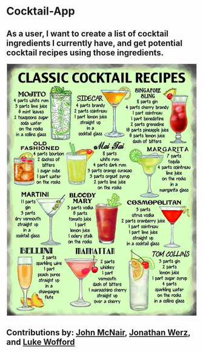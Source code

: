 # Cocktail-App

## As a user, I want to create a list of cocktail ingredients I currently have, and get potential cocktail recipes using those ingredients.

![SCREENSHOT](https://github.com/mcnairjm/cocktail-app/blob/develop/assets/images/classic-cocktails.jpg?raw=true)

## Contributions by: [John McNair](https://github.com/mcnairjm), [Jonathan Werz](https://github.com/jdwerz83), and [Luke Wofford](https://github.com/woffordlm)
